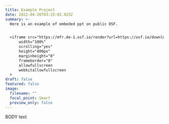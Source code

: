 ```yaml
---
title: Example Project
date: 2022-04-26T03:15:02.925Z
summary: >-
  Here is an example of embeded ppt on public OSF.


  <iframe src="https://mfr.de-1.osf.io/render?url=https://osf.io/download/my8zs/?direct%26mode=render"
      width="100%"
      scrolling="yes"
      height="400px"
      marginheight="0"
      frameborder="0"
      allowfullscreen
      webkitallowfullscreen
  >
draft: false
featured: false
image:
  filename: ""
  focal_point: Smart
  preview_only: false
---
```

BODY text